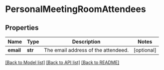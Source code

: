 # PersonalMeetingRoomAttendees

## Properties
Name | Type | Description | Notes
------------ | ------------- | ------------- | -------------
**email** | **str** | The email address of the attendeed. | [optional] 

[[Back to Model list]](../README.md#documentation-for-models) [[Back to API list]](../README.md#documentation-for-api-endpoints) [[Back to README]](../README.md)


